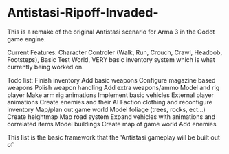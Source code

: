 # Antistasi-Ripoff-Invaded-
This is a remake of the original Antistasi scenario for Arma 3 in the Godot game engine.


Current Features:
  Character Controler (Walk, Run, Crouch, Crawl, Headbob, Footsteps),
  Basic Test World,
  VERY basic inventory system which is what currently being worked on.

Todo list:
  Finish inventory
  Add basic weapons
  Configure magazine based weapons
  Polish weapon handling
  Add extra weapons/ammo
  Model and rig player
  Make arm rig animations
  Implement basic vehicles
  External player animations
  Create enemies and their AI
  Faction clothing and reconfigure inventory
  Map/plan out game world
  Model foliage (trees, rocks, ect...)
  Create heightmap
  Map road system
  Expand vehicles with animations and correlated items
  Model buildings
  Create map of game world
  Add enemies
 
 This list is the basic framework that the 'Antistasi gameplay will be built out of' 
